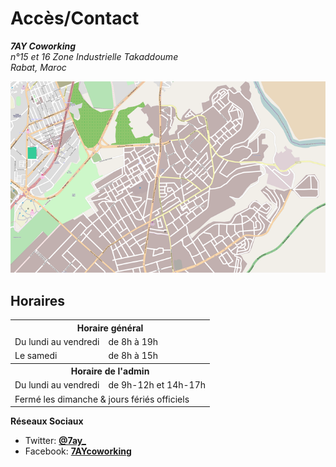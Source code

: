 # Accès/Contact

<address><strong>7AY Coworking</strong><br />
n°15 et 16 Zone Industrielle Takaddoume<br />
Rabat, Maroc</address>

<div class="row-fluid">
    <div class="span12 imagecontainer">
        <p><a title="Voir la carte sur OpenStreetMap" href="http://www.openstreetmap.org/?mlat=33.98650&mlon=-6.82474#map=17/33.98650/-6.82474"><img src="/images/osm_map.png" class="map" /></a></p>
    </div>
</div>

## Horaires

<table class="table table-striped">
    <tr><th colspan="2">Horaire général</th></tr>
    <tr><td>Du lundi au vendredi</td><td>de 8h à 19h</td></tr>
    <tr><td>Le samedi</td><td>de 8h à 15h</td></tr>
    <tr><th colspan="2">Horaire de l'admin</th><tr>
    <tr><td>Du lundi au vendredi</td><td>de 9h-12h et 14h-17h</td></tr>
    <tr><td colspan="2">Fermé les dimanche & jours fériés officiels</td></tr>
</table>

__Réseaux Sociaux__

* Twitter: __[@7ay_](https://twitter.com/7ay_)__
* Facebook: __[7AYcoworking](https://www.facebook.com/7AYcoworking)__
